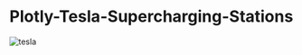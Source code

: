 # Plotly-Tesla-Supercharging-Stations

![tesla](https://cloud.githubusercontent.com/assets/28020765/26692796/f4626ce2-46cf-11e7-8e54-6edba2d402c2.png)
